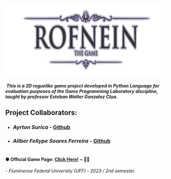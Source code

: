 ![Rofnein - The Game](Game_Title_Alternative.png)


#####  This is a 2D roguelike game project developed in Python Language for evaluation purposes of the Game Programming Laboratory discipline, taught by professor *Esteban Walter Gonzalez Clua*.


## Project Collaborators:

- ### *Ayrton Surica* - [Github](https://github.com/AyrtonSur)
- ### *Allber Fellype Soares Ferreira* - [Github](https://github.com/JamesStewart314)
#


#### ● Official Game Page: [Click Here!](https://tychobrahe7.itch.io/rofnein) ~ 🍁✨

*- Fluminense Federal University (UFF) - 2023 / 2nd semester.*
